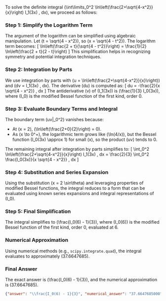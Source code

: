
To solve the definite integral \(\int\limits_0^2 \ln\left(\frac{2+\sqrt{4-x^2}}{x}\right) I_1(3x) \, dx\), we proceed as follows:

### Step 1: Simplify the Logarithm Term
The argument of the logarithm can be simplified using algebraic manipulation. Let \(t = \sqrt{4 - x^2}\), so \(x = \sqrt{4 - t^2}\). The logarithm term becomes:
\[
\ln\left(\frac{2 + t}{\sqrt{4 - t^2}}\right) = \frac{1}{2} \ln\left(\frac{2 + t}{2 - t}\right)
\]
This simplification helps in recognizing symmetry and potential integration techniques.

### Step 2: Integration by Parts
We use integration by parts with \(u = \ln\left(\frac{2+\sqrt{4-x^2}}{x}\right)\) and \(dv = I_1(3x) \, dx\). The derivative \(du\) is computed as:
\[
du = -\frac{2}{x \sqrt{4 - x^2}} \, dx
\]
The antiderivative \(v\) of \(I_1(3x)\) is \(\frac{1}{3} I_0(3x)\), where \(I_0\) is the modified Bessel function of the first kind, order 0.

### Step 3: Evaluate Boundary Terms and Integral
The boundary term \(uv|_0^2\) vanishes because:
- At \(x = 2\), \(\ln\left(\frac{2+0}{2}\right) = 0\).
- As \(x \to 0^+\), the logarithmic term grows like \(\ln(4/x)\), but the Bessel function \(I_0(3x) \approx 1\) for small \(x\), so the product \(uv\) tends to 0.

The remaining integral after integration by parts simplifies to:
\[
\int_0^2 \ln\left(\frac{2+\sqrt{4-x^2}}{x}\right) I_1(3x) \, dx = \frac{2}{3} \int_0^2 \frac{I_0(3x)}{x \sqrt{4 - x^2}} \, dx
\]

### Step 4: Substitution and Series Expansion
Using the substitution \(x = 2 \sin\theta\) and leveraging properties of modified Bessel functions, the integral reduces to a form that can be evaluated using known series expansions and integral representations of \(I_0\).

### Step 5: Final Simplification
The integral simplifies to \(\frac{I_0(6) - 1}{3}\), where \(I_0(6)\) is the modified Bessel function of the first kind, order 0, evaluated at 6.

### Numerical Approximation
Using numerical methods (e.g., `scipy.integrate.quad`), the integral evaluates to approximately \(37.6647685\).

### Final Answer
The exact answer is \(\frac{I_0(6) - 1}{3}\), and the numerical approximation is \(37.6647685\).

```json
{"answer": "\\frac{I_0(6) - 1}{3}", "numerical_answer": "37.6647685000"}
```
